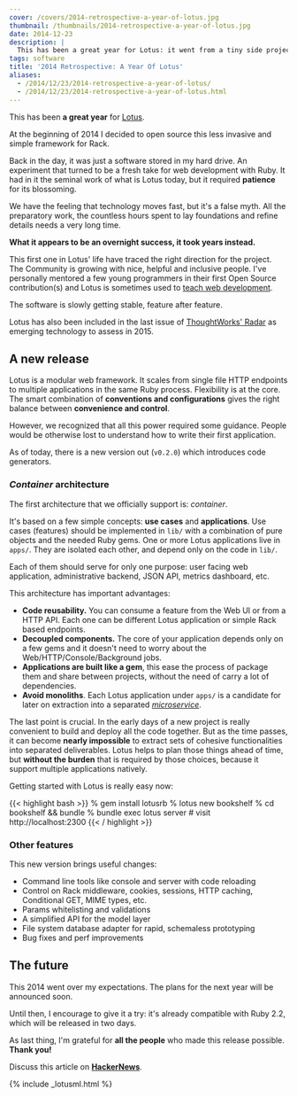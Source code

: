 ```yaml
---
cover: /covers/2014-retrospective-a-year-of-lotus.jpg
thumbnail: /thumbnails/2014-retrospective-a-year-of-lotus.jpg
date: 2014-12-23
description: |
  This has been a great year for Lotus: it went from a tiny side project to one of the most appreciated and promising web frameworks for Ruby. Today we release a new version which brings new features, code generators and the first supported architecture named container.
tags: software
title: '2014 Retrospective: A Year Of Lotus'
aliases:
  - /2014/12/23/2014-retrospective-a-year-of-lotus/
  - /2014/12/23/2014-retrospective-a-year-of-lotus.html
---
```


This has been **a great year** for [Lotus](http://lotusrb.org).

At the beginning of 2014 I decided to open source this less invasive and simple framework for Rack.

Back in the day, it was just a software stored in my hard drive.
An experiment that turned to be a fresh take for web development with Ruby.
It had in it the seminal work of what is Lotus today, but it required **patience** for its blossoming.

We have the feeling that technology moves fast, but it's a false myth.
All the preparatory work, the countless hours spent to lay foundations and refine details needs a very long time.

**What it appears to be an overnight success, it took years instead.**

This first one in Lotus' life have traced the right direction for the project.
The Community is growing with nice, helpful and inclusive people.
I've personally mentored a few young programmers in their first Open Source contribution(s) and Lotus is sometimes used to [teach web development](http://bitboxer.de/2014/10/26/teaching-ruby/).

The software is slowly getting stable, feature after feature.

Lotus has also been included in the last issue of [ThoughtWorks' Radar](http://www.thoughtworks.com/radar/languages-and-frameworks/lotus) as emerging technology to assess in 2015.

## A new release

Lotus is a modular web framework.
It scales from single file HTTP endpoints to multiple applications in the same Ruby process.
Flexibility is at the core.
The smart combination of **conventions and configurations** gives the right balance between **convenience and control**.

However, we recognized that all this power required some guidance.
People would be otherwise lost to understand how to write their first application.

As of today, there is a new version out (`v0.2.0`) which introduces code generators.

### _Container_ architecture

The first architecture that we officially support is: _container_.

It's based on a few simple concepts: **use cases** and **applications**.
Use cases (features) should be implemented in `lib/` with a combination of pure objects and the needed Ruby gems.
One or more Lotus applications live in `apps/`. They are isolated each other, and depend only on the code in `lib/`.

Each of them should serve for only one purpose: user facing web application, administrative backend, JSON API, metrics dashboard, etc.

This architecture has important advantages:

  * **Code reusability.** You can consume a feature from the Web UI or from a HTTP API. Each one can be different Lotus application or simple Rack based endpoints.
  * **Decoupled components.** The core of your application depends only on a few gems and it doesn't need to worry about the Web/HTTP/Console/Background jobs.
  * **Applications are built like a gem**, this ease the process of package them and share between projects, without the need of carry a lot of dependencies.
  * **Avoid monoliths**. Each Lotus application under `apps/` is a candidate for later on extraction into a separated [_microservice_](http://martinfowler.com/articles/microservices.html).

The last point is crucial. In the early days of a new project is really convenient to build and deploy all the code together.
But as the time passes, it can become **nearly impossible** to extract sets of cohesive functionalities into separated deliverables.
Lotus helps to plan those things ahead of time, but **without the burden** that is required by those choices, because it support multiple applications natively.

Getting started with Lotus is really easy now:

{{< highlight bash >}}
% gem install lotusrb
% lotus new bookshelf
% cd bookshelf && bundle
% bundle exec lotus server # visit http://localhost:2300
{{< / highlight >}}

### Other features

This new version brings useful changes:

  * Command line tools like console and server with code reloading
  * Control on Rack middleware, cookies, sessions, HTTP caching, Conditional GET, MIME types, etc.
  * Params whitelisting and validations
  * A simplified API for the model layer
  * File system database adapter for rapid, schemaless prototyping
  * Bug fixes and perf improvements

## The future

This 2014 went over my expectations. The plans for the next year will be announced soon.

Until then, I encourage to give it a try: it's already compatible with Ruby 2.2, which will be released in two days.

As last thing, I'm grateful for **all the people** who made this release possible. **Thank you!**

Discuss this article on **[HackerNews](https://news.ycombinator.com/item?id=8788527)**.

{% include _lotusml.html %}
